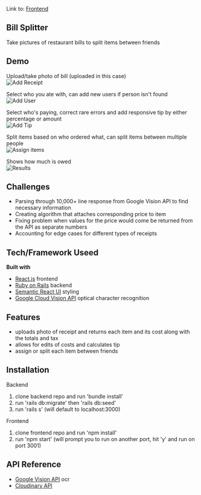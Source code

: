 Link to: [Frontend](https://github.com/sungchaan/receipt-scanner-frontend_project5)
## Bill Splitter
Take pictures of restaurant bills to split items between friends

## Demo
Upload/take photo of bill (uploaded in this case)\
![Add Receipt](https://github.com/sungchan/receipt-scanner-frontend_project5/blob/master/gifs/1.%20Add%20Receipt%20.gif)

Select who you ate with, can add new users if person isn't found\
![Add User](https://github.com/sungchan/receipt-scanner-frontend_project5/blob/master/gifs/2.%20Add%20users.gif)

Select who's paying, correct rare errors and add responsive tip by either percentage or amount\
![Add Tip](https://github.com/sungchan/receipt-scanner-frontend_project5/blob/master/gifs/3.%20Add%20tip.gif)

Split items based on who ordered what, can split items between multiple people\
![Assign items](https://github.com/sungchan/receipt-scanner-frontend_project5/blob/master/gifs/4.%20Assign%20items.gif)

Shows how much is owed\
![Results](https://github.com/sungchan/receipt-scanner-frontend_project5/blob/master/gifs/5.%20Results.gif)


## Challenges
- Parsing through 10,000+ line response from Google Vision API to find necessary information
- Creating algorithm that attaches corresponding price to item
- Fixing problem when values for the price would come be returned from the API as separate numbers
- Accounting for edge cases for different types of receipts

## Tech/Framework Useed
<b> Built with </b>
- [React.js](https://reactjs.org/) frontend
- [Ruby on Rails](https://rubyonrails.org/) backend
- [Semantic React UI](https://react.semantic-ui.com/) styling
- [Google Cloud Vision API](https://cloud.google.com/vision/docs/ocr) optical character recognition 

## Features
- uploads photo of receipt and returns each item and its cost along with the totals and tax
- allows for edits of costs and calculates tip 
- assign or split each item between friends 

## Installation
Backend
1. clone backend repo and run 'bundle install'
2. run 'rails db:migrate' then 'rails db:seed'
3. run 'rails s' (will default to localhost:3000)

Frontend
1. clone frontend repo and run 'npm install'
2. run 'npm start' (will prompt you to run on another port, hit 'y' and run on port 3001)

## API Reference
- [Google Vision API](https://www.google.com/search?q=google+vision+api&rlz=1C5CHFA_enUS814US814&oq=google+vision+api&aqs=chrome..69i57j69i60l2j0j69i65j69i59.3303j0j7&sourceid=chrome&ie=UTF-8) ocr
- [Cloudinary API](http://cloudinary.com)
